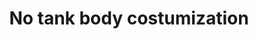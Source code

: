 ---
title: 'No tank body costumization'
status: 'open'
type: 'annoyance'
game: 'bfv'
date_opened: '2018-12-04'
date_closed: ''
---